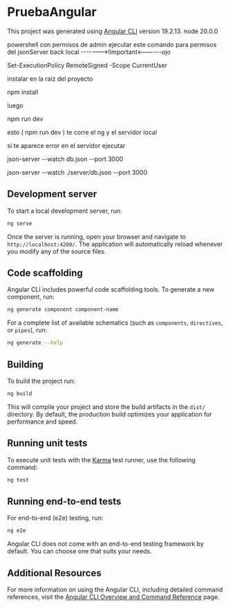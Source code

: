 # PruebaAngular

This project was generated using [Angular CLI](https://github.com/angular/angular-cli) version 19.2.13.  node 20.0.0

powershell con permisos de admin ejecutar este comando para permisos del jsonServer back local  ------->!important<------ojo

Set-ExecutionPolicy RemoteSigned -Scope CurrentUser

instalar en la raiz del proyecto 

npm install 

luego

npm run dev

esto ( npm run dev ) te corre el ng y el servidor local 


si te aparece error en el servidor ejecutar

json-server --watch db.json --port 3000

json-server --watch ./server/db.json --port 3000








## Development server

To start a local development server, run:

```bash
ng serve
```

Once the server is running, open your browser and navigate to `http://localhost:4200/`. The application will automatically reload whenever you modify any of the source files.

## Code scaffolding

Angular CLI includes powerful code scaffolding tools. To generate a new component, run:

```bash
ng generate component component-name
```

For a complete list of available schematics (such as `components`, `directives`, or `pipes`), run:

```bash
ng generate --help
```

## Building

To build the project run:

```bash
ng build
```

This will compile your project and store the build artifacts in the `dist/` directory. By default, the production build optimizes your application for performance and speed.

## Running unit tests

To execute unit tests with the [Karma](https://karma-runner.github.io) test runner, use the following command:

```bash
ng test
```

## Running end-to-end tests

For end-to-end (e2e) testing, run:

```bash
ng e2e
```

Angular CLI does not come with an end-to-end testing framework by default. You can choose one that suits your needs.

## Additional Resources

For more information on using the Angular CLI, including detailed command references, visit the [Angular CLI Overview and Command Reference](https://angular.dev/tools/cli) page.
